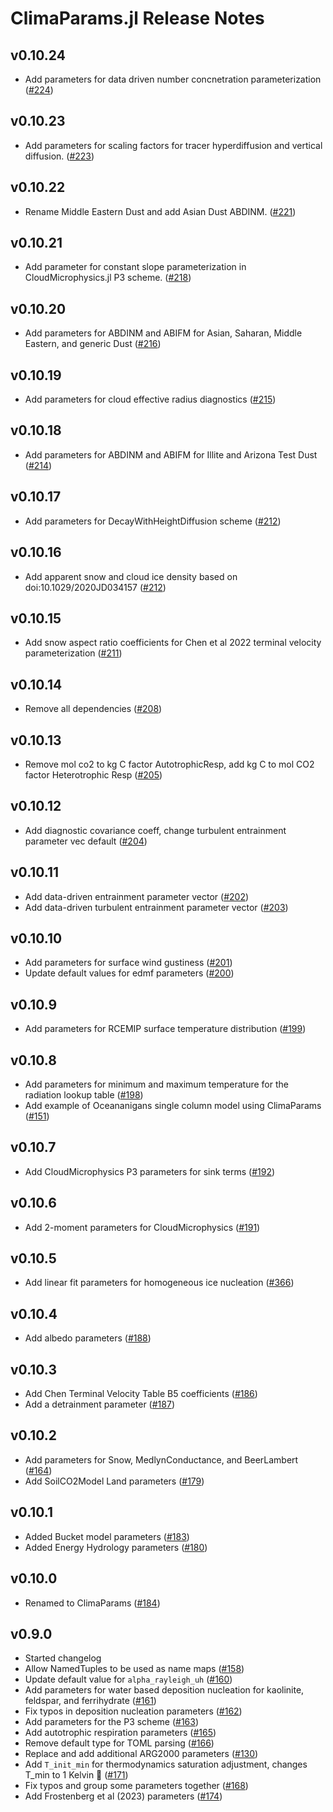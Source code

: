 ClimaParams.jl Release Notes
========================

v0.10.24
--------
- Add parameters for data driven number concnetration parameterization ([#224](https://github.com/CliMA/ClimaParams.jl/pull/224))

v0.10.23
--------
- Add parameters for scaling factors for tracer hyperdiffusion and vertical diffusion. ([#223](https://github.com/CliMA/ClimaParams.jl/pull/223))

v0.10.22
--------
- Rename Middle Eastern Dust and add Asian Dust ABDINM. ([#221](https://github.com/CliMA/ClimaParams.jl/pull/221))

v0.10.21
--------
- Add parameter for constant slope parameterization in CloudMicrophysics.jl P3 scheme. ([#218](https://github.com/CliMA/ClimaParams.jl/pull/218))

v0.10.20
--------
- Add parameters for ABDINM and ABIFM for Asian, Saharan, Middle Eastern, and generic Dust ([#216](https://github.com/CliMA/ClimaParams.jl/pull/216))

v0.10.19
--------
- Add parameters for cloud effective radius diagnostics ([#215](https://github.com/CliMA/ClimaParams.jl/pull/215))

v0.10.18
--------
- Add parameters for ABDINM and ABIFM for Illite and Arizona Test Dust ([#214](https://github.com/CliMA/ClimaParams.jl/pull/214))

v0.10.17
--------
- Add parameters for DecayWithHeightDiffusion scheme ([#212](https://github.com/CliMA/ClimaParams.jl/pull/213))

v0.10.16
--------
- Add apparent snow and cloud ice density based on doi:10.1029/2020JD034157 ([#212](https://github.com/CliMA/ClimaParams.jl/pull/212))

v0.10.15
--------
- Add snow aspect ratio coefficients for Chen et al 2022 terminal velocity parameterization ([#211](https://github.com/CliMA/ClimaParams.jl/pull/211))

v0.10.14
------
- Remove all dependencies ([#208](https://github.com/CliMA/ClimaParams.jl/pull/208))

v0.10.13
------
- Remove mol co2 to kg C factor AutotrophicResp, add kg C to mol CO2 factor Heterotrophic Resp ([#205](https://github.com/CliMA/ClimaParams.jl/pull/205))

v0.10.12
------
- Add diagnostic covariance coeff, change turbulent entrainment parameter vec default  ([#204](https://github.com/CliMA/ClimaParams.jl/pull/204))

v0.10.11
------
- Add data-driven entrainment parameter vector ([#202](https://github.com/CliMA/ClimaParams.jl/pull/202))
- Add data-driven turbulent entrainment parameter vector ([#203](https://github.com/CliMA/ClimaParams.jl/pull/203))

v0.10.10
------
- Add parameters for surface wind gustiness ([#201](https://github.com/CliMA/ClimaParams.jl/pull/201))
- Update default values for edmf parameters ([#200](https://github.com/CliMA/ClimaParams.jl/pull/200))

v0.10.9
------
- Add parameters for RCEMIP surface temperature distribution ([#199](https://github.com/CliMA/ClimaParams.jl/pull/199))

v0.10.8
------
- Add parameters for minimum and maximum temperature for the radiation lookup table ([#198](https://github.com/CliMA/ClimaParams.jl/pull/198))
- Add example of Oceananigans single column model using ClimaParams ([#151](https://github.com/CliMA/ClimaParams.jl/pull/151))

v0.10.7
------
- Add CloudMicrophysics P3 parameters for sink terms ([#192](https://github.com/CliMA/ClimaParams.jl/pull/192))

v0.10.6
------
- Add 2-moment parameters for CloudMicrophysics ([#191](https://github.com/CliMA/ClimaParams.jl/pull/191))

v0.10.5
------
- Add linear fit parameters for homogeneous ice nucleation ([#366](https://github.com/CliMA/CloudMicrophysics.jl/pull/366))

v0.10.4
------
- Add albedo parameters ([#188](https://github.com/CliMA/ClimaParams.jl/pull/188))

v0.10.3
------
- Add Chen Terminal Velocity Table B5 coefficients ([#186](https://github.com/CliMA/ClimaParams.jl/pull/186))
- Add a detrainment parameter ([#187](https://github.com/CliMA/ClimaParams.jl/pull/187))

v0.10.2
-------
- Add parameters for Snow, MedlynConductance, and BeerLambert ([#164](https://github.com/CliMA/ClimaParams.jl/pull/164))
- Add SoilCO2Model Land parameters ([#179](https://github.com/CliMA/ClimaParams.jl/pull/179))

v0.10.1
-------
- Added Bucket model parameters ([#183](https://github.com/CliMA/ClimaParams.jl/pull/183))
- Added Energy Hydrology parameters ([#180](https://github.com/CliMA/ClimaParams.jl/pull/180))

v0.10.0
-------
- Renamed to ClimaParams ([#184](https://github.com/CliMA/ClimaParams.jl/pull/184))

v0.9.0
-------
- Started changelog
- Allow NamedTuples to be used as name maps ([#158](https://github.com/CliMA/ClimaParams.jl/pull/158))
- Update default value for `alpha_rayleigh_uh` ([#160](https://github.com/CliMA/ClimaParams.jl/pull/160))
- Add parameters for water based deposition nucleation for kaolinite, feldspar, and ferrihydrate ([#161](https://github.com/CliMA/ClimaParams.jl/pull/161))
- Fix typos in deposition nucleation parameters ([#162](https://github.com/CliMA/ClimaParams.jl/pull/162))
- Add parameters for the P3 scheme ([#163](https://github.com/CliMA/ClimaParams.jl/pull/163))
- Add autotrophic respiration parameters ([#165](https://github.com/CliMA/ClimaParams.jl/pull/165))
- Remove default type for TOML parsing ([#166](https://github.com/CliMA/ClimaParams.jl/pull/166))
- Replace and add additional ARG2000 parameters ([#130](https://github.com/CliMA/ClimaParams.jl/pull/130))
- Add `T_init_min` for thermodynamics saturation adjustment, changes T_min to 1 Kelvin 🧊 ([#171](https://github.com/CliMA/ClimaParams.jl/pull/171))
- Fix typos and group some parameters together ([#168](https://github.com/CliMA/ClimaParams.jl/pull/168))
- Add Frostenberg et al (2023) parameters ([#174](https://github.com/CliMA/ClimaParams.jl/pull/174))
